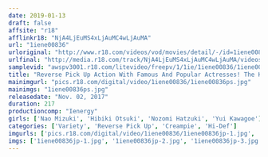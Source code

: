 ```yaml
---
date: 2019-01-13
draft: false
affsite: "r18"
afflinkr18: "NjA4LjEuMS4xLjAuMC4wLjAuMA"
url: "1iene00836"
urloriginal: "http://www.r18.com/videos/vod/movies/detail/-/id=1iene00836"
urlfinal: "http://media.r18.com/track/NjA4LjEuMS4xLjAuMC4wLjAuMA/videos/vod/movies/detail/-/id=1iene00836"
samplevid: "awspv3001.r18.com/litevideo/freepv/1/1ie/1iene00836/1iene00836_dmb_w.mp4"
title: "Reverse Pick Up Action With Famous And Popular Actresses! The Key To Clearing This Mission Is To Connect 2 People! You Can Cum As Much As You Like! Once You Get Started, If You Can Ejaculate In The 10 Second Window Between 9:50 And 10:00 Minutes, You'll Win Creampie Raw Footage Sex! And The Actresses Will Win Cash Money Prizes!"
mainimgurl: "pics.r18.com/digital/video/1iene00836/1iene00836ps.jpg"
mainimgs: "1iene00836ps.jpg"
releasedate: "Nov. 02, 2017"
duration: 217
productioncomp: "Ienergy"
girls: ['Nao Mizuki', 'Hibiki Otsuki', 'Nozomi Hatzuki', 'Yui Kawagoe']
categories: ['Variety', 'Reverse Pick Up', 'Creampie', 'Hi-Def']
imgurls: ['pics.r18.com/digital/video/1iene00836/1iene00836jp-1.jpg', 'pics.r18.com/digital/video/1iene00836/1iene00836jp-2.jpg', 'pics.r18.com/digital/video/1iene00836/1iene00836jp-3.jpg', 'pics.r18.com/digital/video/1iene00836/1iene00836jp-4.jpg', 'pics.r18.com/digital/video/1iene00836/1iene00836jp-5.jpg', 'pics.r18.com/digital/video/1iene00836/1iene00836jp-6.jpg', 'pics.r18.com/digital/video/1iene00836/1iene00836jp-7.jpg', 'pics.r18.com/digital/video/1iene00836/1iene00836jp-8.jpg', 'pics.r18.com/digital/video/1iene00836/1iene00836jp-9.jpg', 'pics.r18.com/digital/video/1iene00836/1iene00836jp-10.jpg', 'pics.r18.com/digital/video/1iene00836/1iene00836jp-11.jpg', 'pics.r18.com/digital/video/1iene00836/1iene00836jp-12.jpg', 'pics.r18.com/digital/video/1iene00836/1iene00836jp-13.jpg', 'pics.r18.com/digital/video/1iene00836/1iene00836jp-14.jpg', 'pics.r18.com/digital/video/1iene00836/1iene00836jp-15.jpg', 'pics.r18.com/digital/video/1iene00836/1iene00836jp-16.jpg', 'pics.r18.com/digital/video/1iene00836/1iene00836jp-17.jpg', 'pics.r18.com/digital/video/1iene00836/1iene00836jp-18.jpg', 'pics.r18.com/digital/video/1iene00836/1iene00836jp-19.jpg', 'pics.r18.com/digital/video/1iene00836/1iene00836jp-20.jpg']
imgs: ['1iene00836jp-1.jpg', '1iene00836jp-2.jpg', '1iene00836jp-3.jpg', '1iene00836jp-4.jpg', '1iene00836jp-5.jpg', '1iene00836jp-6.jpg', '1iene00836jp-7.jpg', '1iene00836jp-8.jpg', '1iene00836jp-9.jpg', '1iene00836jp-10.jpg', '1iene00836jp-11.jpg', '1iene00836jp-12.jpg', '1iene00836jp-13.jpg', '1iene00836jp-14.jpg', '1iene00836jp-15.jpg', '1iene00836jp-16.jpg', '1iene00836jp-17.jpg', '1iene00836jp-18.jpg', '1iene00836jp-19.jpg', '1iene00836jp-20.jpg']
---
```

